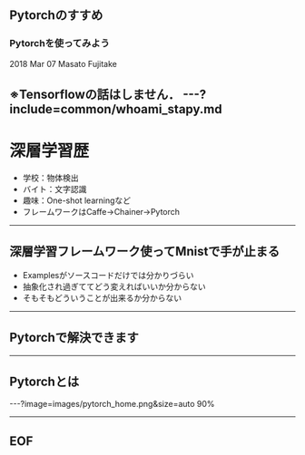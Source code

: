 ## Pytorchのすすめ

### Pytorchを使ってみよう

2018 Mar 07 
Masato Fujitake

※Tensorflowの話はしません．
---?include=common/whoami_stapy.md
---
# 深層学習歴
- 学校：物体検出
- バイト：文字認識
- 趣味：One-shot learningなど
- フレームワークはCaffe→Chainer→Pytorch

---
## 深層学習フレームワーク使ってMnistで手が止まる

- Examplesがソースコードだけでは分かりづらい
- 抽象化され過ぎててどう変えればいいか分からない
- そもそもどういうことが出来るか分からない

---
## Pytorchで解決できます

---

## Pytorchとは
---?image=images/pytorch_home.png&size=auto 90%

---
## EOF
